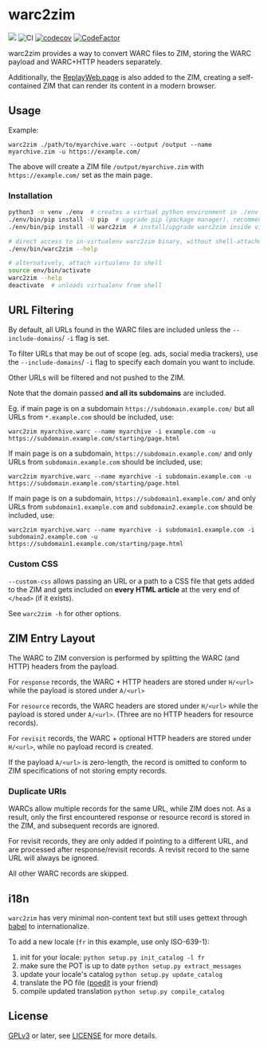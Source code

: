 # warc2zim
[![](https://img.shields.io/pypi/v/warc2zim.svg)](https://pypi.python.org/pypi/warc2zim)
![CI](https://github.com/openzim/warc2zim/workflows/CI/badge.svg)
[![codecov](https://codecov.io/gh/openzim/warc2zim/branch/main/graph/badge.svg)](https://codecov.io/gh/openzim/warc2zim)
[![CodeFactor](https://www.codefactor.io/repository/github/openzim/warc2zim/badge)](https://www.codefactor.io/repository/github/openzim/warc2zim)

warc2zim provides a way to convert WARC files to ZIM, storing the WARC payload and WARC+HTTP headers separately.

Additionally, the [ReplayWeb.page](https://replayweb.page) is also added to the ZIM, creating a self-contained ZIM
that can render its content in a modern browser.

## Usage

Example:

```
warc2zim ./path/to/myarchive.warc --output /output --name myarchive.zim -u https://example.com/
```

The above will create a ZIM file `/output/myarchive.zim` with `https://example.com/` set as the main page.

### Installation

```sh
python3 -m venv ./env  # creates a virtual python environment in ./env folder
./env/bin/pip install -U pip  # upgrade pip (package manager). recommended
./env/bin/pip install -U warc2zim  # install/upgrade warc2zim inside virtualenv

# direct access to in-virtualenv warc2zim binary, without shell-attachment
./env/bin/warc2zim --help

# alternatively, attach virtualenv to shell
source env/bin/activate
warc2zim --help
deactivate  # unloads virtualenv from shell
```

## URL Filtering

By default, all URLs found in the WARC files are included unless the `--include-domains`/ `-i` flag is set.

To filter URLs that may be out of scope (eg. ads, social media trackers), use the `--include-domains`/ `-i` flag to specify each domain you want to include. 

Other URLs will be filtered and not pushed to the ZIM.

Note that the domain passed **and all its subdomains** are included.

Eg. if main page is on a subdomain `https://subdomain.example.com/` but all URLs from `*.example.com` should be included, use:

```
warc2zim myarchive.warc --name myarchive -i example.com -u https://subdomain.example.com/starting/page.html
```

If main page is on a subdomain, `https://subdomain.example.com/` and only URLs from `subdomain.example.com` should be included, use:

```
warc2zim myarchive.warc --name myarchive -i subdomain.example.com -u https://subdomain.example.com/starting/page.html
```

If main page is on a subdomain, `https://subdomain1.example.com/` and only URLs from `subdomain1.example.com` and `subdomain2.example.com` should be included, use:

```
warc2zim myarchive.warc --name myarchive -i subdomain1.example.com -i subdomain2.example.com -u https://subdomain1.example.com/starting/page.html
```



### Custom CSS

`--custom-css` allows passing an URL or a path to a CSS file that gets added to the ZIM and gets included on **every HTML article** at the very end of `</head>` (if it exists).


See `warc2zim -h` for other options.


## ZIM Entry Layout

The WARC to ZIM conversion is performed by splitting the WARC (and HTTP) headers from the payload.

For `response` records, the WARC + HTTP headers are stored under `H/<url>` while the payload is stored under `A/<url>`

For `resource` records, the WARC headers are stored under `H/<url>` while the payload is stored under `A/<url>`. (Three are no HTTP headers for resource records).

For `revisit` records, the WARC + optional HTTP headers are stored under `H/<url>`, while no payload record is created.


If the payload `A/<url>` is zero-length, the record is omitted to conform to ZIM specifications of not storing empty records.


### Duplicate URIs

WARCs allow multiple records for the same URL, while ZIM does not. As a result, only the first encountered response or resource record is stored in the ZIM,
and subsequent records are ignored.

For revisit records, they are only added if pointing to a different URL, and are processed after response/revisit records. A revisit record to the same URL
will always be ignored.

All other WARC records are skipped.

## i18n

`warc2zim` has very minimal non-content text but still uses gettext through [babel](http://babel.pocoo.org/en/latest/setup.html) to internationalize.

To add a new locale (`fr` in this example, use only ISO-639-1):

1. init for your locale: `python setup.py init_catalog -l fr`
2. make sure the POT is up to date `python setup.py extract_messages`
3. update your locale's catalog `python setup.py update_catalog`
3. translate the PO file ([poedit](https://poedit.net/) is your friend)
4. compile updated translation `python setup.py compile_catalog`

## License

[GPLv3](https://www.gnu.org/licenses/gpl-3.0) or later, see
[LICENSE](LICENSE) for more details.
